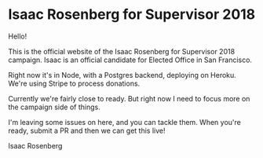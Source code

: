 # Isaac Rosenberg for Supervisor 2018

Hello! 

This is the official website of the Isaac Rosenberg for Supervisor 2018 campaign. Isaac is an official candidate for Elected Office in San Francisco.

Right now it's in Node, with a Postgres backend, deploying on Heroku. We're using Stripe to process donations.

Currently we're fairly close to ready. But right now I need to focus more on the campaign side of things. 

I'm leaving some issues on here, and you can tackle them. When you're ready, submit a PR and then we can get this live! 

Isaac Rosenberg

